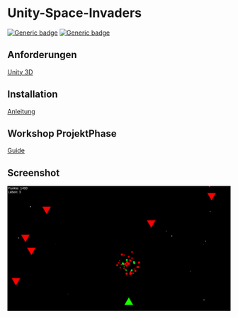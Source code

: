 # Unity-Space-Invaders
[![Generic badge](https://img.shields.io/badge/Programmiersprache-C%23-6600cc.svg)](https://shields.io/)
[![Generic badge](https://img.shields.io/badge/Level-Anfänger-33cc33.svg)](https://shields.io/)

## Anforderungen
[Unity 3D](https://store.unity.com/download?ref=personal)

## Installation
[Anleitung](installation.pdf)

## Workshop ProjektPhase
[Guide](Workshop_ProjektPhase.pdf)

## Screenshot
![](https://github.com/ACO-Charity/Unity-Space-Invaders/blob/master/screenshot.png)
